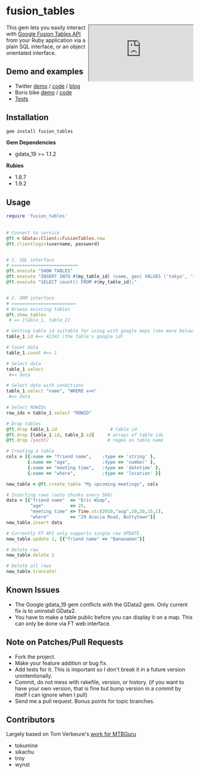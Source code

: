 fusion_tables
==============
<iframe style="float:right;" width="280px" height="150px" scrolling="no"  src="http://www.google.com/fusiontables/embedviz?viz=MAP&q=select+col0%2C+col1%2C+col2%2C+col3%2C+col4%2C+col5%2C+col6%2C+col7%2C+col8%2C+col9%2C+col10%2C+col11%2C+col12%2C+col13+from+245192+&h=false&lat=51.509383501611595&lng=-0.13586997985839844&z=12&t=4&l=col11"></iframe>

This gem lets you easily interact with [Google Fusion Tables API](http://www.google.com/fusiontables/Home) from your Ruby application via a plain SQL interface, or an object orientated interface.

 

Demo and examples
------------------

* Twitter [demo](http://tables.googlelabs.com/DataSource?snapid=73106) / [code](http://github.com/tokumine/fusion_tables/blob/master/examples/compare_tweets.rb) /
[blog](http://www.tokumine.com/2010/08/10/fusion-tables-gem/)
* Boris bike [demo](http://tables.googlelabs.com/DataSource?snapid=78314) / [code](http://github.com/tokumine/fusion_tables/blob/master/examples/boris_bikes.rb) 
* [Tests](http://github.com/tokumine/fusion_tables/tree/master/test/)


Installation
-------------

``` bash
gem install fusion_tables
```

**Gem Dependencies**

* gdata_19 >= 1.1.2

**Rubies**

* 1.8.7
* 1.9.2

Usage 
------
``` ruby
require 'fusion_tables'
	
	
# Connect to service	
@ft = GData::Client::FusionTables.new      
@ft.clientlogin(username, password)


# 1. SQL interface
# =========================
@ft.execute "SHOW TABLES" 
@ft.execute "INSERT INTO #{my_table_id} (name, geo) VALUES ('tokyo', '35.6894 139.6917');"
@ft.execute "SELECT count() FROM #{my_table_id};"


# 2. ORM interface
# ========================
# Browse existing tables
@ft.show_tables
 # => [table_1, table_2] 

# Getting table id suitable for using with google maps (see more below)
table_1.id #=> 42342 (the table's google id)

# Count data
table_1.count #=> 1

# Select data
table_1.select 
 #=> data

# Select data with conditions
table_1.select "name", "WHERE x=n"
 #=> data

# Select ROWIDs
row_ids = table_1.select "ROWID"

# Drop tables
@ft.drop table_1.id                    # table id
@ft.drop [table_1.id, table_2.id]     # arrays of table ids
@ft.drop /yacht/                      # regex on table name

# Creating a table
cols = [{:name => "friend name",    :type => 'string' },
        {:name => "age",            :type => 'number' },
        {:name => "meeting time",   :type => 'datetime' },
        {:name => "where",          :type => 'location' }]

new_table = @ft.create_table "My upcoming meetings", cols

# Inserting rows (auto chunks every 500)
data = [{"friend name" 	=> "Eric Wimp", 
         "age"          => 25, 
         "meeting time" => Time.utc(2010,"aug",10,20,15,1),
         "where"        => "29 Acacia Road, Nuttytown"}]
new_table.insert data

# Currently FT API only supports single row UPDATE.
new_table.update 1, [{"friend name"	=> "Bananaman"}]

# Delete row
new_table.delete 1

# Delete all rows
new_table.truncate!
```


Known Issues
-------------

* The Google gdata_19 gem conflicts with the GData2 gem. Only current fix is to uninstall GData2.
* You have to make a table public before you can display it on a map. This can only be done via FT web interface. 

Note on Patches/Pull Requests
------------------------------
 
* Fork the project.
* Make your feature addition or bug fix.
* Add tests for it. This is important so I don't break it in a
  future version unintentionally.
* Commit, do not mess with rakefile, version, or history.
  (if you want to have your own version, that is fine but bump version in a commit by itself I can ignore when I pull)
* Send me a pull request. Bonus points for topic branches.



Contributors
-------------

Largely based on Tom Verbeure's [work for MTBGuru](http://code.google.com/p/mtbguru-fusiontables/)

* tokumine
* sikachu
* troy
* wynst

